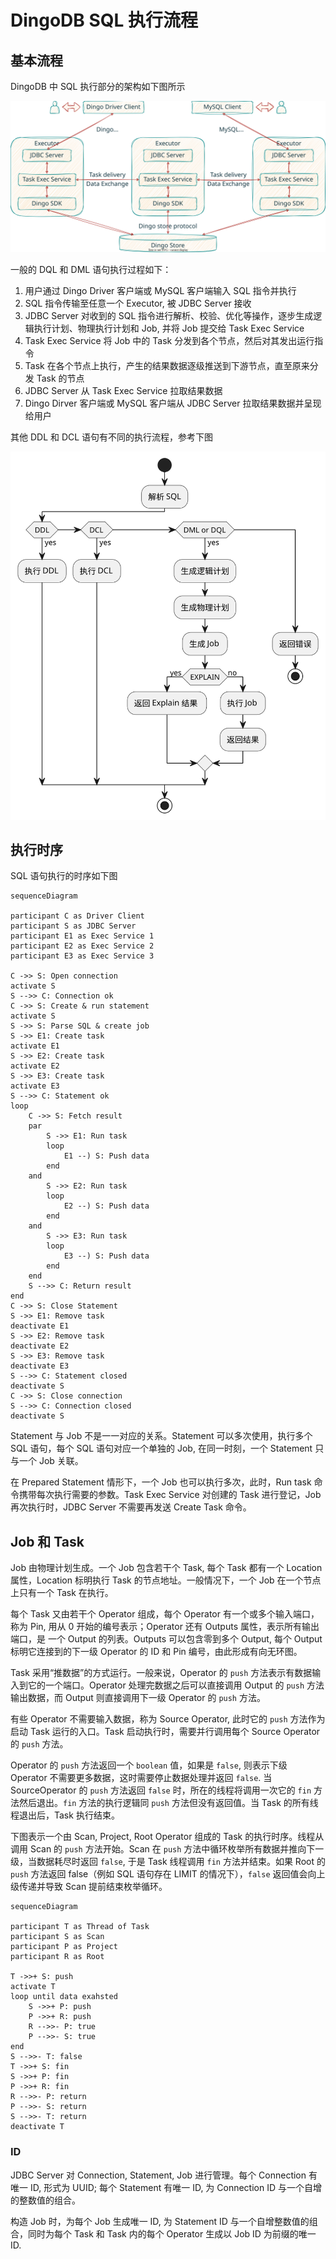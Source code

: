 # DingoDB SQL 执行流程

## 基本流程

DingoDB 中 SQL 执行部分的架构如下图所示

![sql_execution](../images/sql_execution.svg)

一般的 DQL 和 DML 语句执行过程如下：

1. 用户通过 Dingo Driver 客户端或 MySQL 客户端输入 SQL 指令并执行
1. SQL 指令传输至任意一个 Executor, 被 JDBC Server 接收
1. JDBC Server 对收到的 SQL 指令进行解析、校验、优化等操作，逐步生成逻辑执行计划、物理执行计划和 Job, 并将 Job 提交给 Task Exec Service
1. Task Exec Service 将 Job 中的 Task 分发到各个节点，然后对其发出运行指令
1. Task 在各个节点上执行，产生的结果数据逐级推送到下游节点，直至原来分发 Task 的节点
1. JDBC Server 从 Task Exec Service 拉取结果数据
1. Dingo Dirver 客户端或 MySQL 客户端从 JDBC Server 拉取结果数据并呈现给用户

其他 DDL 和 DCL 语句有不同的执行流程，参考下图

![sql_execution_1](../images/sql_execution_1.svg)

## 执行时序

SQL 语句执行的时序如下图

```mermaid
sequenceDiagram

participant C as Driver Client
participant S as JDBC Server
participant E1 as Exec Service 1
participant E2 as Exec Service 2
participant E3 as Exec Service 3

C ->> S: Open connection
activate S
S -->> C: Connection ok
C ->> S: Create & run statement
activate S
S ->> S: Parse SQL & create job
S ->> E1: Create task
activate E1
S ->> E2: Create task
activate E2
S ->> E3: Create task
activate E3
S -->> C: Statement ok
loop
    C ->> S: Fetch result
    par
        S ->> E1: Run task
        loop
            E1 --) S: Push data
        end
    and
        S ->> E2: Run task
        loop
            E2 --) S: Push data
        end
    and
        S ->> E3: Run task
        loop
            E3 --) S: Push data
        end
    end
    S -->> C: Return result
end
C ->> S: Close Statement
S ->> E1: Remove task
deactivate E1
S ->> E2: Remove task
deactivate E2
S ->> E3: Remove task
deactivate E3
S -->> C: Statement closed
deactivate S
C ->> S: Close connection
S -->> C: Connection closed
deactivate S
```

Statement 与 Job 不是一一对应的关系。Statement 可以多次使用，执行多个 SQL 语句，每个 SQL 语句对应一个单独的 Job, 在同一时刻，一个 Statement 只与一个 Job 关联。

在 Prepared Statement 情形下，一个 Job 也可以执行多次，此时，Run task 命令携带每次执行需要的参数。Task Exec Service 对创建的 Task 进行登记，Job 再次执行时，JDBC Server 不需要再发送 Create Task 命令。

## Job 和 Task

Job 由物理计划生成。一个 Job 包含若干个 Task, 每个 Task 都有一个 Location 属性，Location 标明执行 Task 的节点地址。一般情况下，一个 Job 在一个节点上只有一个 Task 在执行。

每个 Task 又由若干个 Operator 组成，每个 Operator 有一个或多个输入端口，称为 Pin, 用从 0 开始的编号表示；Operator 还有 Outputs 属性，表示所有输出端口，是 一个 Output 的列表。Outputs 可以包含零到多个 Output, 每个 Output 标明它连接到的下一级 Operator 的 ID 和 Pin 编号，由此形成有向无环图。

Task 采用“推数据”的方式运行。一般来说，Operator 的 `push` 方法表示有数据输入到它的一个端口。Operator 处理完数据之后可以直接调用 Output 的 `push` 方法输出数据，而 Output 则直接调用下一级 Operator 的 `push` 方法。

有些 Operator 不需要输入数据，称为 Source Operator, 此时它的 `push` 方法作为启动 Task 运行的入口。Task 启动执行时，需要并行调用每个 Source Operator 的 `push` 方法。

Operator 的 `push` 方法返回一个 `boolean` 值，如果是 `false`, 则表示下级 Operator 不需要更多数据，这时需要停止数据处理并返回 `false`. 当 SourceOperator 的 `push` 方法返回 `false` 时，所在的线程将调用一次它的 `fin` 方法然后退出。`fin` 方法的执行逻辑同 `push` 方法但没有返回值。当 Task 的所有线程退出后，Task 执行结束。

下图表示一个由 Scan, Project, Root Operator 组成的 Task 的执行时序。线程从调用 Scan 的 `push` 方法开始。Scan 在 `push` 方法中循环枚举所有数据并推向下一级，当数据耗尽时返回 `false`, 于是 Task 线程调用 `fin` 方法并结束。如果 Root 的 `push` 方法返回 false（例如 SQL 语句存在 LIMIT 的情况下），`false` 返回值会向上级传递并导致 Scan 提前结束枚举循环。

```mermaid
sequenceDiagram

participant T as Thread of Task
participant S as Scan
participant P as Project
participant R as Root

T ->>+ S: push
activate T
loop until data exahsted
    S ->>+ P: push
    P ->>+ R: push
    R -->>- P: true
    P -->>- S: true
end
S -->>- T: false
T ->>+ S: fin
S ->>+ P: fin
P ->>+ R: fin
R -->>- P: return
P -->>- S: return
S -->>- T: return
deactivate T
```

### ID

JDBC Server 对 Connection, Statement, Job 进行管理。每个 Connection 有唯一 ID, 形式为 UUID; 每个 Statement 有唯一 ID, 为 Connection ID 与一个自增的整数值的组合。

构造 Job 时，为每个 Job 生成唯一 ID, 为 Statement ID 与一个自增整数值的组合，同时为每个 Task 和 Task 内的每个 Operator 生成以 Job ID 为前缀的唯一 ID.
